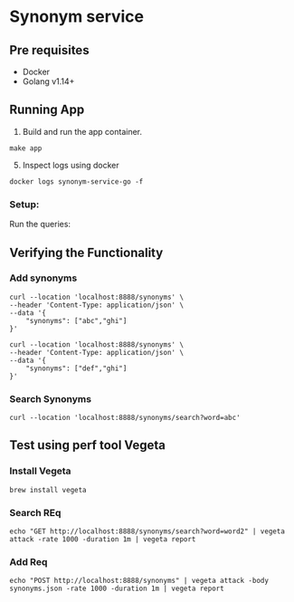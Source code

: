 # Synonym service

## Pre requisites

- Docker
- Golang v1.14+

## Running App

1. Build and run the app container.

`make app`

5. Inspect logs using docker

`docker logs synonym-service-go -f`

### Setup:

Run the queries:

## Verifying the Functionality

### Add synonyms

```shell
curl --location 'localhost:8888/synonyms' \
--header 'Content-Type: application/json' \
--data '{
    "synonyms": ["abc","ghi"]
}'
```

```shell
curl --location 'localhost:8888/synonyms' \
--header 'Content-Type: application/json' \
--data '{
    "synonyms": ["def","ghi"]
}'
```

### Search Synonyms

```shell
curl --location 'localhost:8888/synonyms/search?word=abc'
```

## Test using perf tool Vegeta

### Install Vegeta

```shell
brew install vegeta
```

### Search REq

```
echo "GET http://localhost:8888/synonyms/search?word=word2" | vegeta attack -rate 1000 -duration 1m | vegeta report
```


### Add Req

```shell
echo "POST http://localhost:8888/synonyms" | vegeta attack -body synonyms.json -rate 1000 -duration 1m | vegeta report
```

